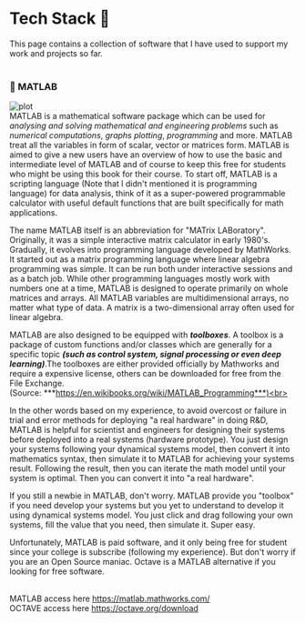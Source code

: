 # Tech Stack :flags: <br> 

This page contains a collection of software that I have used to support my work and projects so far.<br><br>


### :small_red_triangle_down: MATLAB<br> 
![plot](https://upload.wikimedia.org/wikipedia/commons/archive/2/21/20170128174109%21Matlab_Logo.png)<br>
MATLAB is a mathematical software package which can be used for *analysing and solving mathematical and engineering problems* such as *numerical computations*, *graphs plotting*, *programming* and more. MATLAB treat all the variables in form of scalar, vector or matrices form. MATLAB is aimed to give a new users have an overview of how to use the basic and intermediate level of MATLAB and of course to keep this free for students who might be using this book for their course. To start off, MATLAB is a scripting language (Note that I didn't mentioned it is programming language) for data analysis, think of it as a super-powered programmable calculator with useful default functions that are built specifically for math applications.<br>

The name MATLAB itself is an abbreviation for "MATrix LABoratory". Originally, it was a simple interactive matrix calculator in early 1980's. Gradually, it evolves into programming language developed by MathWorks. It started out as a matrix programming language where linear algebra programming was simple. It can be run both under interactive sessions and as a batch job. While other programming languages mostly work with numbers one at a time, MATLAB is designed to operate primarily on whole matrices and arrays. All MATLAB variables are multidimensional arrays, no matter what type of data. A matrix is a two-dimensional array often used for linear algebra.<br>

MATLAB are also designed to be equipped with ***toolboxes***. A toolbox is a package of custom functions and/or classes which are generally for a specific topic ***(such as control system, signal processing or even deep learning)***.The toolboxes are either provided officially by Mathworks and require a expensive license, others can be downloaded for free from the File Exchange.<br>(Source: ***https://en.wikibooks.org/wiki/MATLAB_Programming***)<br><br>

In the other words based on my experience, to avoid overcost or failure in trial and error methods for deploying "a real hardware" in doing R&D, MATLAB is helpful for scientist and engineers for designing their systems before deployed into a real systems (hardware prototype). You just design your systems following your dynamical systems model, then convert it into mathematics syntax, then simulate it to MATLAB for achieving your systems result. Following the result, then you can iterate the math model until your system is optimal. Then you can convert it into "a real hardware".<br>

If you still a newbie in MATLAB, don't worry. MATLAB provide you "toolbox" if you need develop your systems but you yet to understand to develop it using dynamical systems model. You just click and drag following your own systems, fill the value that you need, then simulate it. Super easy.<br>

Unfortunately, MATLAB is paid software, and it only being free for student since your college is subscribe (following my experience). But don't worry if you are an Open Source maniac. Octave is a MATLAB alternative if you looking for free software.<br><br>

MATLAB access here https://matlab.mathworks.com/<br>
OCTAVE access here https://octave.org/download
